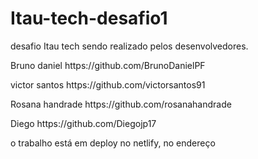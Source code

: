 # Itau-tech-desafio1
<p> desafio Itau tech sendo realizado pelos desenvolvedores.</p>
<p>Bruno daniel https://github.com/BrunoDanielPF</p> 
<p>victor santos https://github.com/victorsantos91</p>
<p>Rosana handrade https://github.com/rosanahandrade</p>
<p>Diego https://github.com/Diegojp17</p>
<p>o trabalho está em deploy no netlify, no endereço <a href="https://pagina-de-noticias-covid19.netlify.app/"> </p>
